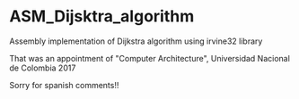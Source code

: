 # ASM_Dijsktra_algorithm
Assembly implementation of Dijkstra algorithm using irvine32 library


That was an appointment of "Computer Architecture", Universidad Nacional de Colombia 2017

Sorry for spanish comments!!
